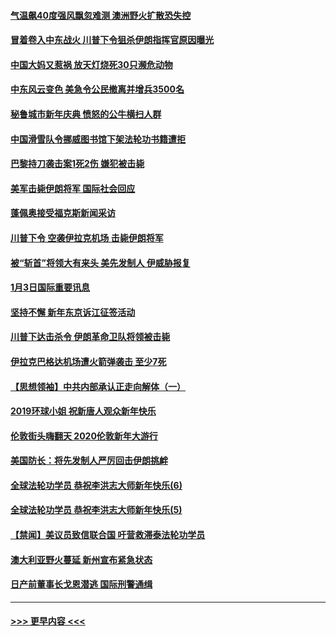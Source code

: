 #### [气温飙40度强风飘忽难测 澳洲野火扩散恐失控](../pages/prog202/a102744951.md?t=01041555) 
#### [冒着卷入中东战火 川普下令狙杀伊朗指挥官原因曝光](../pages/prog202/a102744900.md?t=01041555) 
#### [中国大妈又惹祸 放天灯烧死30只濒危动物](../pages/prog202/a102744899.md?t=01041555) 
#### [中东风云变色 美急令公民撤离并增兵3500名](../pages/prog202/a102744827.md?t=01041555) 
#### [秘鲁城市新年庆典 愤怒的公牛横扫人群](../pages/prog202/a102744618.md?t=01041555) 
#### [中国滑雪队令挪威图书馆下架法轮功书籍遭拒](../pages/prog202/a102744639.md?t=01041555) 
#### [巴黎持刀袭击案1死2伤 嫌犯被击毙](../pages/prog202/a102744566.md?t=01041555) 
#### [美军击毙伊朗将军 国际社会回应](../pages/prog202/a102744485.md?t=01041555) 
#### [蓬佩奥接受福克斯新闻采访](../pages/prog202/a102744480.md?t=01041555) 
#### [川普下令 空袭伊拉克机场 击毙伊朗将军](../pages/prog202/a102744470.md?t=01041555) 
#### [被“斩首”将领大有来头 美先发制人 伊威胁报复](../pages/prog202/a102744454.md?t=01041555) 
#### [1月3日国际重要讯息](../pages/prog202/a102744301.md?t=01041555) 
#### [坚持不懈 新年东京诉江征签活动](../pages/prog202/a102744303.md?t=01041555) 
#### [川普下达击杀令 伊朗革命卫队将领被击毙](../pages/prog202/a102741911.md?t=01041555) 
#### [伊拉克巴格达机场遭火箭弹袭击 至少7死](../pages/prog202/a102744115.md?t=01041555) 
#### [【思想领袖】中共内部承认正走向解体（一）](../pages/prog202/a102744097.md?t=01041555) 
#### [2019环球小姐 祝新唐人观众新年快乐](../pages/prog202/a102744043.md?t=01041555) 
#### [伦敦街头嗨翻天 2020伦敦新年大游行](../pages/prog202/a102743925.md?t=01041555) 
#### [美国防长：将先发制人严厉回击伊朗挑衅](../pages/prog202/a102743930.md?t=01041555) 
#### [全球法轮功学员 恭祝李洪志大师新年快乐(6)](../pages/prog202/a102743899.md?t=01041555) 
#### [全球法轮功学员 恭祝李洪志大师新年快乐(5)](../pages/prog202/a102743766.md?t=01041555) 
#### [【禁闻】美议员致信联合国 吁营救滞泰法轮功学员](../pages/prog202/a102743781.md?t=01041555) 
#### [澳大利亚野火蔓延 新州宣布紧急状态](../pages/prog202/a102743681.md?t=01041555) 
#### [日产前董事长戈恩潜逃 国际刑警通缉](../pages/prog202/a102743676.md?t=01041555) 

----
#### [ >>> 更早内容 <<< ](../indexes/prog202-earlier.md)
